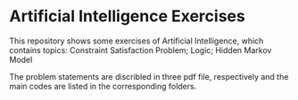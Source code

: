 # Artificial Intelligence Exercises
This repository shows some exercises of Artificial Intelligence, which contains topics: Constraint Satisfaction Problem; Logic; Hidden Markov Model  

The problem statements are discribled in three pdf file, respectively and the main codes are listed in the corresponding folders.
